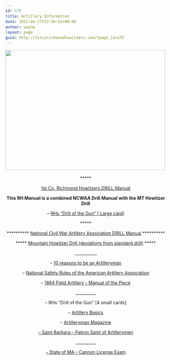 ```yaml
---
id: 175
title: Artillery Information
date: 2012-04-27T22:56:53+00:00
author: wayne
layout: page
guid: http://1stcorichmondhowitzers.com/?page_id=175
---
```

[<img class="alignnone size-full wp-image-118" title="CW-Lincoln-Yoli2" src="/wp-content/uploads/2012/04/CW-Lincoln-Yoli2.jpg" alt="" width="500" height="375" srcset="/wp-content/uploads/2012/04/CW-Lincoln-Yoli2.jpg 500w, /wp-content/uploads/2012/04/CW-Lincoln-Yoli2-300x225.jpg 300w" sizes="(max-width: 500px) 100vw, 500px" />](/wp-content/uploads/2012/04/CW-Lincoln-Yoli2.jpg)

<p style="text-align: center;">
  *****
</p>

<p style="text-align: center;">
  <a href="/wp-content/uploads/2012/04/1stCoRH_DrillManual.doc">1st Co, Richmond Howitzers DRILL Manual</a>
</p>

<p style="text-align: center;">
  <strong>This RH Manual is a combined NCWAA Drill Manual with the MT Howitzer Drill</strong>
</p>

<p style="text-align: center;">
  &#8211; <a href="/wp-content/uploads/2012/04/1stCoRH_DrillManual-CARD.doc">RHs &#8220;Drill of the Gun&#8221; [ Large card]</a>
</p>

<p style="text-align: center;">
  *****
</p>

<p style="text-align: center;">
  ********** <a title="NCWAA Drill Manual" href="/wp-content/uploads/2012/04/ncwaa-drill_man.pdf" target="_blank">National Civil War Artillery Association DRILL Manual</a> **********
</p>

<p style="text-align: center;">
  ***** <a title="Mountain Howitzer Drill" href="/wp-content/uploads/2012/04/mountain_howitzer_drill.pdf" target="_blank">Mountain Howitzer Drill (deviations from standard drill)</a> *****
</p>

<p style="text-align: center;">
  <p style="text-align: center;">
    ___________
  </p>

  <p style="text-align: center;">
    &#8211; <a title="10 Reasons to be a Civil War Artilleryman" href="/10-reasons-to-be-a-civil-war-artilleryman.html">10 reasons to be an Artilleryman</a>
  </p>

  <p style="text-align: center;">
    &#8211; <a href="http://www.americanartillery.org/aaa/marty.html">National Safety Rules of the American Artillery Association</a>
  </p>

  <p style="text-align: center;">
    &#8211; <a href="/wp-content/uploads/2012/04/1864-Field-Artillery-Manual-of-the-Piece.pdf">1864 Field Artillery &#8211; Manual of the Piece</a>
  </p>

  <p style="text-align: center;">
    __________
  </p>

  <p style="text-align: center;">
    &#8211; RHs &#8220;Drill of the Gun&#8221; [4 small cards]
  </p>

  <p style="text-align: center;">
    &#8211; <a href="/wp-content/uploads/2012/04/ARTILLERY-Basic-info.pdf">Artillery Basics</a>
  </p>

  <p style="text-align: center;">
    &#8211; <a href="http://www.artillerymanmagazine.com/">Artilleryman Magazine</a>
  </p>

  <p style="text-align: center;">
    <a title="Saint Barbara — Patron Saint of Artillerymen" href="/saint-barbara-patron-saint-of-artillerymen.html">&#8211; Saint Barbara &#8211; Patron Saint of Artillerymen</a>
  </p>

  <p style="text-align: center;">
    __________
  </p>

  <p style="text-align: center;">
    <a title="State of MA -- Cannon Exam" href="http://www.mass.gov/eopss/agencies/dfs/dfs2/osfm/fire-prev/osfm-license-exams-and-applications.html">&#8211; State of MA &#8211; Cannon License Exam</a>
  </p>
